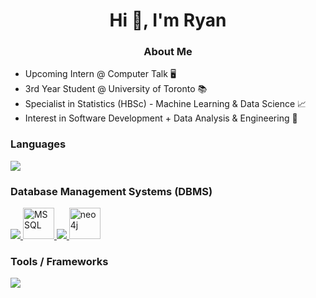 <h1 align="center">Hi 👋, I'm Ryan</h1>

<h3 align="center">About Me</h3>
<ul>
  <li>Upcoming Intern @ Computer Talk 🖥️</li>
  <li>3rd Year Student @ University of Toronto 📚</li>
  <li>Specialist in Statistics (HBSc) - Machine Learning & Data Science 📈</li>
  <li>Interest in Software Development + Data Analysis & Engineering 💼</li>
</ul>

<h3 align="left">Languages</h3>
<p align="left">
  <a href="https://skillicons.dev">
    <img src="https://skillicons.dev/icons?i=c,cpp,cs,py,java,html,css,tailwind,js,ts,r,latex" />
  </a>
</p>

<h3 align = "left">Database Management Systems (DBMS)</h3>
<p align="left">
  <a href="https://skillicons.dev">
	<img src="https://skillicons.dev/icons?i=mysql,postgres,sqlite"/>
	<img width="50" src="https://github.com/marwin1991/profile-technology-icons/assets/19180175/3b371807-db7c-45b4-8720-c0cfc901680a" alt="MSSQL" title="MSSQL"/>
	<img src="https://skillicons.dev/icons?i=mongodb,firebase"/>
	<img width="50" src="https://user-images.githubusercontent.com/25181517/182884027-02cf00e4-6ac5-49a8-816d-3287a26bc5b4.png" alt="neo4j" title="neo4j"/>
  </a>
</p>

<h3 align = "left">Tools / Frameworks</h3>
<p align="left">
  <a href="https://skillicons.dev">
    <img src="https://skillicons.dev/icons?i=git,docker,figma,react,express,net,flask" />
  </a>
</p>





